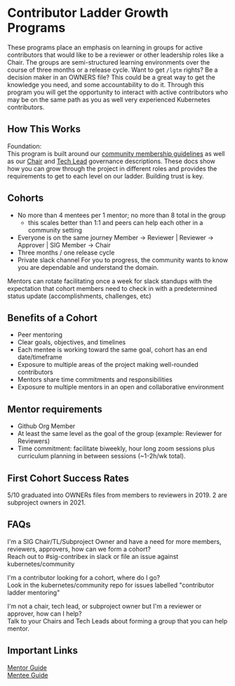 # Contributor Ladder Growth Programs
  
These programs place an emphasis on learning in groups for active contributors
that would like to be a reviewer or other leadership roles like a Chair. The 
groups are semi-structured learning environments over the course of three
months or a release cycle. Want to get `/lgtm` rights? Be a decision maker in an
 OWNERS file? This could be a great way to get the knowledge you need, and some 
 accountability to do it. Through this program you will get the opportunity to 
 interact with active contributors who may be on the same path as you as well 
 very experienced Kubernetes contributors.

## How This Works
Foundation:  
This program is built around our [community membership guidelines] as well as 
our [Chair] and [Tech Lead] governance descriptions.
These docs show how you can grow through the project in different roles and
provides the requirements to get to each level on our ladder. Building trust is 
key.

## Cohorts
- No more than 4 mentees per 1 mentor; no more than 8 total in the group
  - this scales better than 1:1 and peers can help each other in a community
  setting
- Everyone is on the same journey 
Member -> Reviewer | Reviewer -> Approver | SIG Member -> Chair
- Three months / one release cycle 
- Private slack channel
 For you to progress, the community wants to know you are dependable and 
 understand the domain.

Mentors can rotate facilitating once a week for slack standups with the 
expectation that cohort members need to check in with a predetermined status 
update (accomplishments, challenges, etc)  

## Benefits of a Cohort
* Peer mentoring  
* Clear goals, objectives, and timelines  
* Each mentee is working toward the same goal, cohort has an end date/timeframe  
* Exposure to multiple areas of the project making well-rounded contributors  
* Mentors share time commitments and responsibilities  
* Exposure to multiple mentors in an open and collaborative environment
 

## Mentor requirements  
- Github Org Member
- At least the same level as the goal of the group (example: Reviewer for 
Reviewers) 
- Time commitment: facilitate biweekly, hour long zoom sessions plus curriculum 
planning in between sessions (~1-2h/wk total).

## First Cohort Success Rates
5/10 graduated into OWNERs files from members to reviewers in 2019. 2 are
subproject owners in 2021.  

## FAQs
I'm a SIG Chair/TL/Subproject Owner and have a need for more members, reviewers,
approvers, how can we form a cohort?  
Reach out to #sig-contribex in slack or file an issue against 
kubernetes/community 

I'm a contributor looking for a cohort, where do I go?  
Look in the kubernetes/community repo for issues labelled "contributor ladder
mentoring" 

I'm not a chair, tech lead, or subproject owner but I'm a reviewer or approver,
how can I help?  
Talk to your Chairs and Tech Leads about forming a group that you can help 
mentor.  


## Important Links
[Mentor Guide]  
[Mentee Guide]

[Mentee Guide]: /mentoring/programs/archive/group-mentee-guide.mdguide.md
[Mentoring/Contributor Info Form]: https://goo.gl/forms/SHWAiZ9Ih1qwuJbs1
[Mentor Guide]: /mentoring/mentors/mentor-guide.md
[community membership guidelines]: /community-membership.md
[Chair]: https://github.com/kubernetes/community/blob/master/committee-steering/governance/sig-governance.md#chair
[Tech Lead]: https://github.com/kubernetes/community/blob/master/contributors/chairs-and-techleads/technical-lead.md
